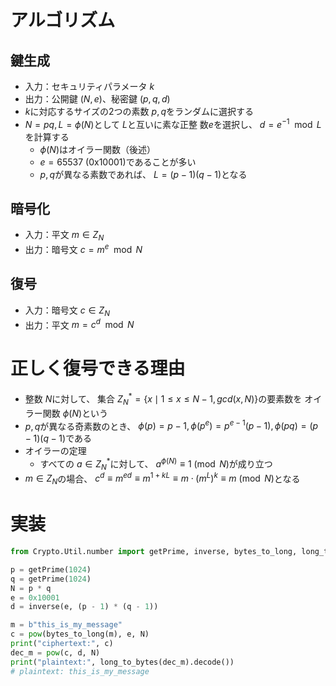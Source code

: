 # アルゴリズム

## 鍵生成
* 入力：セキュリティパラメータ $k$
* 出力：公開鍵 $(N, e)$、秘密鍵 $(p, q, d)$
* $k$に対応するサイズの2つの素数 $p, q$をランダムに選択する
* $N=pq, L=\phi(N)$として $L$と互いに素な正整 数$e$を選択し、 $d=e^{-1}\mod{L}$を計算する
  * $\phi(N)$はオイラー関数（後述）
  * $e=65537$ (0x10001)であることが多い
  * $p, q$が異なる素数であれば、 $L=(p-1)(q-1)$となる

## 暗号化

* 入力：平文 $m\in{Z_{N}}$
* 出力：暗号文 $c=m^{e}\mod{N}$

## 復号

* 入力：暗号文 $c\in{Z_{N}}$
* 出力：平文 $m=c^{d}\mod{N}$

# 正しく復号できる理由

* 整数 $N$に対して、 集合 $Z_{N}^{*}= \lbrace x \mid 1 \le x \le N-1, gcd(x, N) \rbrace$の要素数を オイラー関数 $\phi \lparen N \rparen$という
* $p, q$が異なる奇素数のとき、 $\phi \lparen p \rparen =p-1, \phi \lparen p^{e} \rparen =p^{e-1}(p-1), \phi \lparen pq \rparen =(p-1)(q-1)$である
* オイラーの定理
  * すべての $a\in{Z_{N}^*}$に対して、 $a^{\phi \lparen N \rparen} \equiv 1 \pmod{N}$が成り立つ
* $m\in{Z_{N}}$の場合、 $c^{d} \equiv m^{ed} \equiv m^{1+kL} \equiv m \cdot (m^{L})^{k} \equiv m \pmod{N}$となる


# 実装

```python
from Crypto.Util.number import getPrime, inverse, bytes_to_long, long_to_bytes

p = getPrime(1024)
q = getPrime(1024)
N = p * q
e = 0x10001
d = inverse(e, (p - 1) * (q - 1))

m = b"this_is_my_message"
c = pow(bytes_to_long(m), e, N)
print("ciphertext:", c)
dec_m = pow(c, d, N)
print("plaintext:", long_to_bytes(dec_m).decode())
# plaintext: this_is_my_message
```
